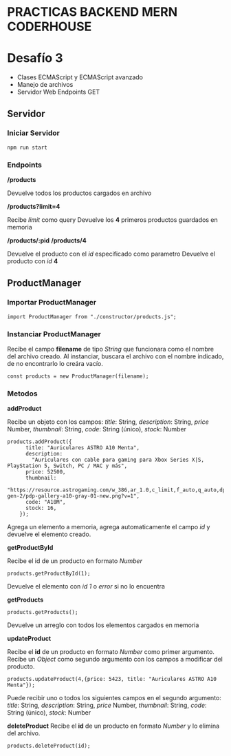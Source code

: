 # PRACTICAS BACKEND MERN CODERHOUSE

# Desafío 3

- Clases ECMAScript y ECMAScript avanzado
- Manejo de archivos
- Servidor Web Endpoints GET

## Servidor

### Iniciar Servidor

```
npm run start
```

### Endpoints

**/products**

Devuelve todos los productos cargados en archivo

**/products?limit=4**

Recibe _limit_ como query
Devuelve los **4** primeros productos guardados en memoria

**/products/:pid**
**/products/4**

Devuelve el producto con el _id_ especificado como parametro
Devuelve el producto con _id_ **4**

## ProductManager

### Importar ProductManager

```
import ProductManager from "./constructor/products.js";
```

### Instanciar ProductManager

Recibe el campo **filename** de tipo _String_ que funcionara como el nombre del archivo creado.
Al instanciar, buscara el archivo con el nombre indicado, de no encontrarlo lo creára vacío.

```
const products = new ProductManager(filename);
```

### Metodos

**addProduct**

Recibe un objeto con los campos:
_title_: String,
_description_: String,
_price_ Number,
_thumbnail_: String,
_code_: String (único),
_stock_: Number

```
products.addProduct({
      title: "Auriculares ASTRO A10 Menta",
      description:
        "Auriculares con cable para gaming para Xbox Series X|S, PlayStation 5, Switch, PC / MAC y más",
      price: 52500,
      thumbnail:
        "https://resource.astrogaming.com/w_386,ar_1.0,c_limit,f_auto,q_auto,dpr_2.0/d_transparent.gif/content/dam/astro/en/products/a10-gen-2/pdp-gallery-a10-gray-01-new.png?v=1",
      code: "A10M",
      stock: 16,
    });
```

Agrega un elemento a memoria, agrega automaticamente el campo _id_ y devuelve el elemento creado.

**getProductById**

Recibe el id de un producto en formato _Number_

```
products.getProductById(1);
```

Devuelve el elemento con _id 1_ o _error_ si no lo encuentra

**getProducts**

```
products.getProducts();
```

Devuelve un arreglo con todos los elementos cargados en memoria

**updateProduct**

Recibe el **id** de un producto en formato _Number_ como primer argumento.
Recibe un _Object_ como segundo argumento con los campos a modificar del producto.

```
products.updateProduct(4,{price: 5423, title: "Auriculares ASTRO A10 Menta"});
```

Puede recibir uno o todos los siguientes campos en el segundo argumento:
_title_: String,
_description_: String,
_price_ Number,
_thumbnail_: String,
_code_: String (único),
_stock_: Number

**deleteProduct**
Recibe el **id** de un producto en formato _Number_ y lo elimina del archivo.

```
products.deleteProduct(id);
```
